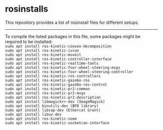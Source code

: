 # rosinstalls

This repository provides a list of rosinstall files for different setups.

---

To compile the listed packages in this file, some packages might be required to be installed:  
```sudo apt install ros-kinetic-convex-decomposition```  
```sudo apt install ros-kinetic-ivcon```  
```sudo apt install ros-kinetic-moveit```  
```sudo apt install ros-kinetic-controller-interface```  
```sudo apt install ros-kinetic-realtime-tools```  
```sudo apt install ros-kinetic-four-wheel-steering-msgs```  
```sudo apt install ros-kinetic-four-wheel-steering-controller```  
```sudo apt install ros-kinetic-ros-controllers```  
```sudo apt install ros-kinetic-gazebo-ros```  
```sudo apt install ros-kinetic-gazebo-ros-control```  
```sudo apt install ros-kinetic-pr2-common```  
```sudo apt install ros-kinetic-pr2-msgs```  
```sudo apt install ros-kinetic-pr2-description```  
```sudo apt install libmagick++-dev (ImageMagick)```  
```sudo apt install binutils-dev (BFD library)```  
```sudo apt install libcap-dev (Ethercat Grant)```  
```sudo apt install libuv-dev```  
```sudo apt install ros-kinetic-soem```  
```sudo apt install ros-kinetic-socketcan-interface```  
